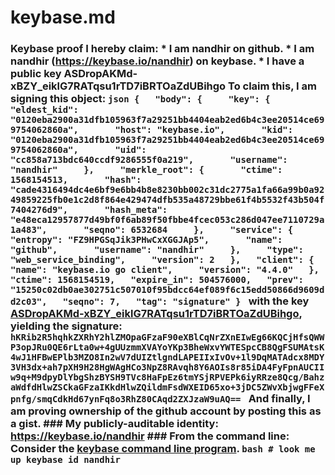 # keybase.md
### Keybase proof  I hereby claim:    * I am nandhir on github.   * I am nandhir (https://keybase.io/nandhir) on keybase.   * I have a public key ASDropAKMd-xBZY_eiklG7RATqsu1rTD7iBRTOaZdUBihgo  To claim this, I am signing this object:  ```json {   "body": {     "key": {       "eldest_kid": "0120eba2900a31dfb105963f7a29251bb4404eab2ed6b4c3ee20514ce699754062860a",       "host": "keybase.io",       "kid": "0120eba2900a31dfb105963f7a29251bb4404eab2ed6b4c3ee20514ce699754062860a",       "uid": "cc858a713bdc640ccdf9286555f0a219",       "username": "nandhir"     },     "merkle_root": {       "ctime": 1568154513,       "hash": "cade4316494dc4e6bf9e6bb4b8e8230bb002c31dc2775a1fa66a99b0a9249859225fb0e1c2d8f864e429474dfb535a48729bbe61f4b5532f43b504f7404276d9",       "hash_meta": "e48eca12957877d49bf0f6ab89f50fbbe4fcec053c286d047ee7110729a1a483",       "seqno": 6532684     },     "service": {       "entropy": "FZ9HPGSqJik3PHwCxXGGJAp5",       "name": "github",       "username": "nandhir"     },     "type": "web_service_binding",     "version": 2   },   "client": {     "name": "keybase.io go client",     "version": "4.4.0"   },   "ctime": 1568154519,   "expire_in": 504576000,   "prev": "15250c02db0ae302751c507010f95bdcc64ef089f6c15edd50866d9609dd2c03",   "seqno": 7,   "tag": "signature" } ```  with the key [ASDropAKMd-xBZY_eiklG7RATqsu1rTD7iBRTOaZdUBihgo](https://keybase.io/nandhir), yielding the signature:  ``` hKRib2R5hqhkZXRhY2hlZMOpaGFzaF90eXBlCqNrZXnEIwEg66KQCjHfsQWWP3opJRu0QE6rLta0w+4gUUzmmXVAYoYKp3BheWxvYWTESpcCB8QgFSUMAtsK4wJ1HFBwEPlb3MZO8In2wV7dUIZtlgndLAPEIIxIvOv+1l9DqMATAdcx8MDY3VH3dx+ah7pXH9H28HgWAgHCo3NpZ8RAvqh8Y6AOIs8r85iDA4FyFpnAUCIIw9q+M9dpyDlYbgShzBYSH9TVc8HaFpEz6tmYSjRPVEPk6iyRRze8Qcg/BahzaWdfdHlwZSCkaGFzaIKkdHlwZQildmFsdWXEID65xo+3jDC5ZWvXbjwgFFeXpnfg/smqCdkHd67ynFq8o3RhZ80CAqd2ZXJzaW9uAQ==  ```  And finally, I am proving ownership of the github account by posting this as a gist.  ### My publicly-auditable identity:  https://keybase.io/nandhir  ### From the command line:  Consider the [keybase command line program](https://keybase.io/download).  ```bash # look me up keybase id nandhir ```
